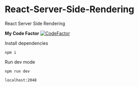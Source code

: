 # React-Server-Side-Rendering
React Server Side Rendering

**My Code Factor**
[![CodeFactor](https://www.codefactor.io/repository/github/emreyalvac/React-Server-Side-Rendering/badge/master)](https://www.codefactor.io/repository/github/emreyalvac/React-Server-Side-Rendering/overview/master)

Install dependencies
```console
npm i
```
Run dev mode
```console
npm run dev
```
```console
localhost:2048
```

